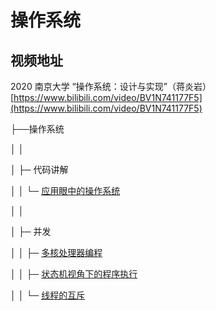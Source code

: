 # 操作系统

## 视频地址

 2020 南京大学 “操作系统：设计与实现”（蒋炎岩）[https://www.bilibili.com/video/BV1N741177F5](https://www.bilibili.com/video/BV1N741177F5)



├──操作系统

│ │

│ ├─ 代码讲解

│ │ └─ [ 应用眼中的操作系统](notes/计算机基础/操作系统/code/01) 

│ │

│ ├─ 并发

│ │ ├─ [ 多核处理器编程](notes/计算机基础/操作系统/class/01)

│ │ ├─ [ 状态机视角下的程序执行](notes/计算机基础/操作系统/class/02)

│ │ └─ [ 线程的互斥](notes/计算机基础/操作系统/class/03)